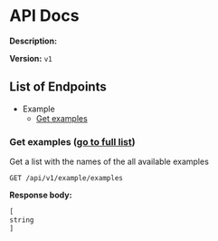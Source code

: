 # API Docs

**Description:** 

**Version:** `v1`

<h2 id='list-of-endpoints'>List of Endpoints</h2>

* Example
  * [Get examples](#example-get-examples)

<h3 id='example-get-examples'>Get examples (<a href='#list-of-endpoints'>go to full list</a>)</h3>

Get a list with the names of the all available examples

`GET /api/v1/example/examples`

**Response body:**

```typescript
[
string
]

```

